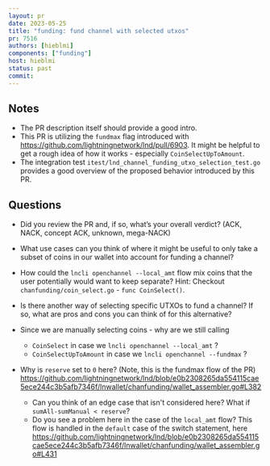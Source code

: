 ```yaml
---
layout: pr
date: 2023-05-25    
title: "funding: fund channel with selected utxos"
pr: 7516
authors: [hieblmi]
components: ["funding"]
host: hieblmi
status: past
commit:
---
```


## Notes

* The PR description itself should provide a good intro.
* This PR is utilizing the `fundmax` flag introduced with https://github.com/lightningnetwork/lnd/pull/6903. It might be helpful to get a rough idea of how it works - especially `CoinSelectUpToAmount`.
* The integration test `itest/lnd_channel_funding_utxo_selection_test.go` provides a good overview of the proposed behavior introduced by this PR.

## Questions

* Did you review the PR and, if so, what’s your overall verdict? (ACK, NACK, concept ACK, unknown, mega-NACK)
* What use cases can you think of where it might be useful to only take a subset of coins in our wallet into account for funding a channel?
* How could the `lncli openchannel --local_amt` flow mix coins that the user potentially would want to keep separate? Hint: Checkout `chanfunding/coin_select.go` - `func CoinSelect()`.
* Is there another way of selecting specific UTXOs to fund a channel? If so, what are pros and cons you can think of for this alternative?
* Since we are manually selecting coins - why are we still calling
    
    * `CoinSelect` in case we `lncli openchannel --local_amt` ?
    * `CoinSelectUpToAmount` in case we `lncli openchannel --fundmax` ?
* Why is `reserve` set to `0` here? (Note, this is the fundmax flow of the PR) https://github.com/lightningnetwork/lnd/blob/e0b2308265da554115cae5ece244c3b5afb7346f/lnwallet/chanfunding/wallet_assembler.go#L382
   * Can you think of an edge case that isn't considered here? What if `sumAll-sumManual < reserve`?
   * Do you see a problem here in the case of the `local_amt` flow? This flow is handled in the `default` case of the switch statement, here https://github.com/lightningnetwork/lnd/blob/e0b2308265da554115cae5ece244c3b5afb7346f/lnwallet/chanfunding/wallet_assembler.go#L431
